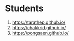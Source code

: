 # Students

1. https://tarathep.github.io/
2. https://chakkrid.github.io/
3. https://pongsaen.github.io/
